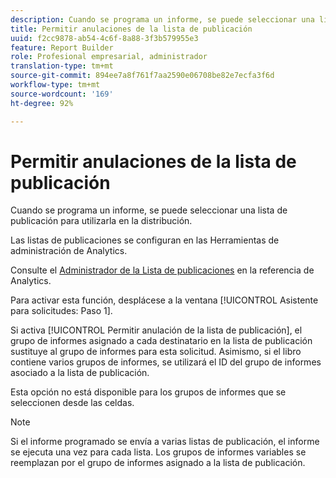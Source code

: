 ```yaml
---
description: Cuando se programa un informe, se puede seleccionar una lista de publicación para utilizarla en la distribución.
title: Permitir anulaciones de la lista de publicación
uuid: f2cc9878-ab54-4c6f-8a88-3f3b579955e3
feature: Report Builder
role: Profesional empresarial, administrador
translation-type: tm+mt
source-git-commit: 894ee7a8f761f7aa2590e06708be82e7ecfa3f6d
workflow-type: tm+mt
source-wordcount: '169'
ht-degree: 92%

---
```



# Permitir anulaciones de la lista de publicación

Cuando se programa un informe, se puede seleccionar una lista de publicación para utilizarla en la distribución.

Las listas de publicaciones se configuran en las Herramientas de administración de Analytics.

Consulte el [Administrador de la Lista de publicaciones](https://docs.adobe.com/content/help/en/analytics/admin/admin-tools/publishing-list.html) en la referencia de Analytics.

Para activar esta función, desplácese a la ventana [!UICONTROL Asistente para solicitudes: Paso 1].

Si activa [!UICONTROL Permitir anulación de la lista de publicación], el grupo de informes asignado a cada destinatario en la lista de publicación sustituye al grupo de informes para esta solicitud. Asimismo, si el libro contiene varios grupos de informes, se utilizará el ID del grupo de informes asociado a la lista de publicación.

Esta opción no está disponible para los grupos de informes que se seleccionen desde las celdas.

>[!NOTE]
>
>Si el informe programado se envía a varias listas de publicación, el informe se ejecuta una vez para cada lista. Los grupos de informes variables se reemplazan por el grupo de informes asignado a la lista de publicación.

